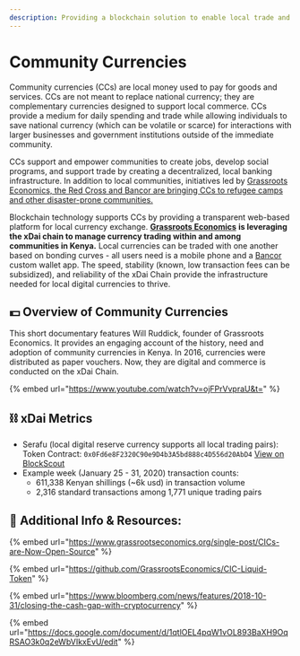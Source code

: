 ```yaml
---
description: Providing a blockchain solution to enable local trade and exchange.
---
```


# Community Currencies

Community currencies \(CCs\) are local money used to pay for goods and services. CCs are not meant to replace national currency; they are complementary currencies designed to support local commerce. CCs provide a medium for daily spending and trade while allowing individuals to save national currency \(which can be volatile or scarce\) for interactions with larger businesses and government institutions outside of the immediate community. 

CCs support and empower communities to create jobs, develop social programs, and support trade by creating a decentralized, local banking infrastructure. In addition to local communities, initiatives led by [Grassroots Economics, the Red Cross and Bancor are bringing CCs to refugee camps and other disaster-prone communities.](https://af.reuters.com/article/kenyaNews/idAFL8N28231Q)

Blockchain technology supports CCs by providing a transparent web-based platform for local currency exchange. [**Grassroots Economics**](https://www.grassrootseconomics.org/) **is leveraging the xDai chain to manage currency trading within and among communities in Kenya.** Local currencies can be traded with one another based on bonding curves - all users need is a mobile phone and a [Bancor ](https://www.bancor.network/)custom wallet app. The speed, stability \(known, low transaction fees can be subsidized\), and reliability of the xDai Chain provide the infrastructure needed for local digital currencies to thrive.

## 💵 Overview of Community Currencies 

This short documentary features Will Ruddick, founder of Grassroots Economics. It provides an engaging account of the history, need and adoption of community currencies in Kenya. In 2016, currencies were distributed as paper vouchers. Now, they are digital and commerce is conducted on the xDai Chain.

{% embed url="https://www.youtube.com/watch?v=ojFPrVvpraU&t=" %}

## ⛓ xDai Metrics 

* Serafu \(local digital reserve currency supports all local trading pairs\): Token Contract: `0x0Fd6e8F2320C90e9D4b3A5bd888c4D556d20AbD4`  [View on BlockScout](https://blockscout.com/poa/xdai/address/0x0fd6e8f2320c90e9d4b3a5bd888c4d556d20abd4/transactions)
* Example week \(January 25 - 31, 2020\) transaction counts:
  * 611,338 Kenyan shillings \(~6k usd\) in transaction volume
  * 2,316 standard transactions among 1,771 unique trading pairs

## 📑 Additional Info & Resources:

{% embed url="https://www.grassrootseconomics.org/single-post/CICs-are-Now-Open-Source" %}

{% embed url="https://github.com/GrassrootsEconomics/CIC-Liquid-Token" %}

{% embed url="https://www.bloomberg.com/news/features/2018-10-31/closing-the-cash-gap-with-cryptocurrency" %}

{% embed url="https://docs.google.com/document/d/1qtlOEL4pqW1vOL893BaXH9OqRSAO3k0q2eWbVIkxEvU/edit" %}





